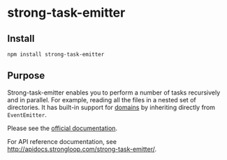 # strong-task-emitter

## Install

    npm install strong-task-emitter

## Purpose

Strong-task-emitter enables you to perform a number of tasks recursively and in parallel.  For example, reading all the files in a nested set of directories. It has built-in support for [domains](http://nodejs.org/api/domain.html) by inheriting directly from `EventEmitter`.
    
Please see the [official documentation](http://docs.strongloop.com/display/DOC/Strong+Task+Emitter).

For API reference documentation, see http://apidocs.strongloop.com/strong-task-emitter/.
